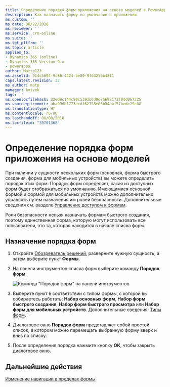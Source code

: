 ```yaml
---
title: Определение порядка форм приложения на основе моделей в PowerApps | Документы Майкрософт
description: Как назначить форму по умолчанию в приложении
ms.custom: ''
ms.date: 06/22/2018
ms.reviewer: ''
ms.service: crm-online
ms.suite: ''
ms.tgt_pltfrm: ''
ms.topic: article
applies_to:
- Dynamics 365 (online)
- Dynamics 365 Version 9.x
- powerapps
author: Mattp123
ms.assetid: 914c5694-9c80-4424-be89-9f63256b4811
caps.latest.revision: 33
ms.author: matp
manager: kvivek
tags: ''
ms.openlocfilehash: 22ed9c144c90c5393b6d9e76692172f0dd067225
ms.sourcegitcommit: aba996b1773ecdf62758e06b34eaf57bede29e08
ms.translationtype: HT
ms.contentlocale: ru-RU
ms.lasthandoff: 08/08/2018
ms.locfileid: "39701368"
---
```

# <a name="assign-model-driven-app-form-order"></a>Определение порядка форм приложения на основе моделей

 При наличии у сущности нескольких форм (основная, форма быстрого создания, форма для мобильных устройств) вы можете определить порядок этих форм. Порядок форм определяет, какая из доступных форм будет отображаться по умолчанию. Имеющимися основной формой и формой для мобильных устройств можно дополнительно управлять путем назначения им ролей безопасности. Дополнительные сведения см. разделе [Управление доступом к формам](control-access-forms.md).  
  
 Роли безопасности нельзя назначать формам быстрого создания, поэтому единственная форма, которую могут использовать все пользователи, это та, которая находится в начале списка форм.  
  
## <a name="to-assign-a-form-order"></a>Назначение порядка форм  
  
1.  Откройте [Обозреватель решений](advanced-navigation.md#solution-explorer), разверните нужную сущность, а затем выберите пункт **Формы**.  
  
2.  На панели инструментов списка форм выберите команду **Порядок форм**.  

    ![Команда "Порядок форм" на панели инструментов](media/form-order.png)
  
3.  Выберите пункт в соответствии с типом формы, с которой вы собираетесь работать: **Набор основных форм**, **Набор форм быстрого создания**, **Набор форм быстрого просмотра** или **Набор форм для мобильных устройств**. Дополнительные сведения: [Типы форм](types-forms.md). 
  
4.  Диалоговое окно **Порядок форм** представляет собой простой список, в котором можно перемещать выбранную форму вверх и вниз по списку.  
  
5.  После определения порядка нажмите кнопку **ОК**, чтобы закрыть диалоговое окно.  

## <a name="next-steps"></a>Дальнейшие действия

[Изменение навигации в пределах формы](use-the-form-editor-legacy.md)